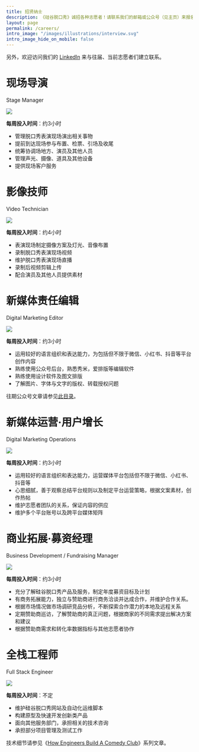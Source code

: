 ```yaml
---
title: 招贤纳士
description: 《硅谷脱口秀》诚招各种志愿者！请联系我们的邮箱或公众号（见主页）来报名。
layout: page
permalink: /careers/
intro_image: "/images/illustrations/interview.svg"
intro_image_hide_on_mobile: false
---
```


另外，欢迎访问我们的 [LinkedIn](https://www.linkedin.com/company/ggtkx) 来与往届、当前志愿者们建立联系。

# 现场导演

Stage Manager

![](https://i.imgur.com/Kh4pq58.jpeg)

**每周投入时间**：约3小时

- 管理脱口秀表演现场演出相关事物
- 提前到达现场参与布置、检票、引场及收尾
- 统筹协调场地方、演员及其他人员
- 管理声光、摄像、道具及其他设备
- 提供现场客户服务

# 影像技师

Video Technician

![](https://i.imgur.com/yhViZAt.jpeg)

**每周投入时间**：约4小时

- 表演现场制定摄像方案及灯光、音像布置
- 录制脱口秀表演现场视频
- 维护脱口秀表演现场直播
- 录制后视频剪辑上传
- 配合演员及其他人员提供素材

# 新媒体责任编辑

Digital Marketing Editor

![](https://i.imgur.com/ixvzxH1.jpeg)

**每周投入时间**：约3小时

- 运用较好的语言组织和表达能力，为包括但不限于微信、小红书、抖音等平台创作内容
- 熟练使用公众号后台，熟悉秀米，爱排版等编辑软件
- 熟练使用设计软件及图文排版
- 了解图片、字体与文字的版权、转载授权问题

往期公众号文章请参见[此目录](https://mp.weixin.qq.com/mp/appmsgalbum?action=getalbum&album_id=1511364675798663168)。

# 新媒体运营·用户增长

Digital Marketing Operations

![](https://i.imgur.com/2t50LTt.jpeg)

**每周投入时间**：约3小时

- 运用较好的语言组织和表达能力，运营媒体平台包括但不限于微信、小红书、抖音等
- 心思细腻，善于观察总结平台规则以及制定平台运营策略，根据文案素材，创作热帖
- 维护志愿者团队的关系，保证内容的供应
- 维护多个平台账号以及跨平台媒体矩阵

# 商业拓展·募资经理

Business Development / Fundraising Manager

![](https://i.imgur.com/X5Tgjcm.jpeg)

**每周投入时间**：约3小时

- 充分了解硅谷脱口秀产品及服务，制定年度募资目标及计划
- 有商务拓展能力，独立与赞助商进行商务洽谈并达成合作，并维护合作关系。
- 根据市场情况做市场调研竞品分析，不断探索合作潜力的本地及远程关系
- 定期赞助商巡访，了解赞助商的真正问题，根据商家的不同需求提出解决方案和建议
- 根据赞助商需求和转化率数据指标与其他志愿者协作

# 全栈工程师

Full Stack Engineer

![](https://i.imgur.com/aHOqwAu.jpeg)

**每周投入时间**：不定

- 维护硅谷脱口秀网站及自动化运维脚本
- 构建原型及快速开发创新类产品
- 面向其他服务部门，承担相关的技术咨询
- 承担部分项目管理及测试工作

技术细节请参见《[How Engineers Build A Comedy Club](https://lmy.medium.com/how-engineers-build-a-comedy-club-part-i-the-website-321b76cc7d4)》系列文章。
